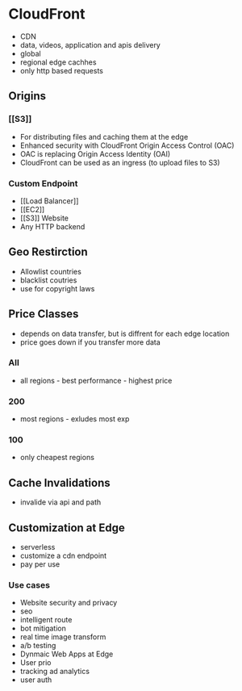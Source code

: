 
# CloudFront
- CDN
- data, videos, application and apis delivery
- global
- regional edge cachhes
- only http based requests

## Origins

### [[S3]]
 - For distributing files and caching them at the edge 
 - Enhanced security with CloudFront Origin Access Control (OAC) 
 - OAC is replacing Origin Access Identity (OAI) 
 - CloudFront can be used as an ingress (to upload files to S3)

### Custom Endpoint
- [[Load Balancer]]
- [[EC2]]
- [[S3]] Website
- Any HTTP backend

## Geo Restirction
- Allowlist countries
- blacklist coutries
- use for copyright laws

## Price Classes
- depends on data transfer, but is diffrent for each edge location
- price goes down if you transfer more data

### All
- all regions - best performance - highest price

### 200
- most regions - exludes most exp

### 100
- only cheapest regions 

## Cache Invalidations
- invalide via api and path

## Customization at Edge
- serverless
- customize a cdn endpoint
- pay per use

### Use cases
- Website security and privacy
- seo
- intelligent route
- bot mitigation
- real time image transform
- a/b testing
- Dynmaic Web Apps at Edge
- User prio
- tracking ad analytics
- user auth 